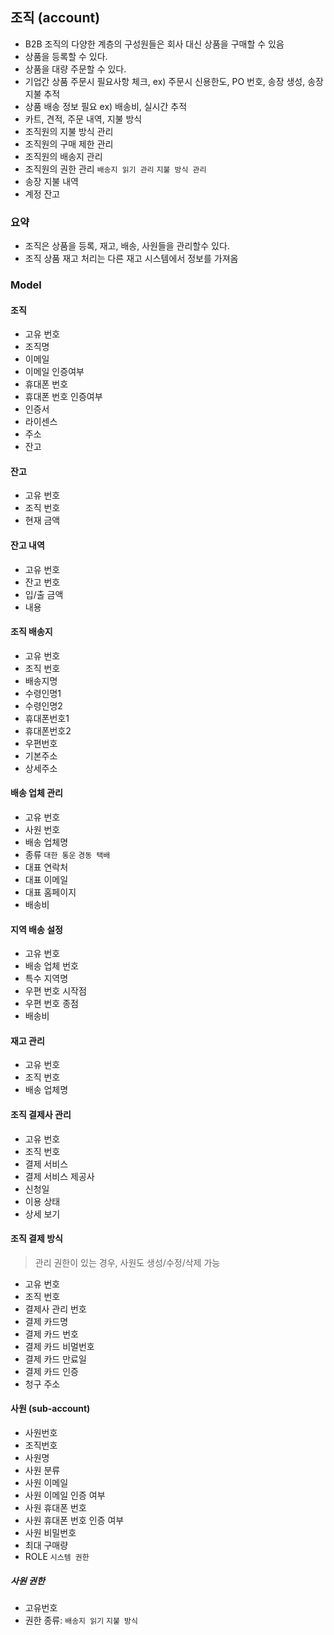 ## 조직 (account)
- B2B 조직의 다양한 계층의 구성원들은 회사 대신 상품을 구매할 수 있음
- 상품을 등록할 수 있다.
- 상품을 대량 주문할 수 있다.
- 기업간 상품 주문시 필요사항 체크, ex) 주문시 신용한도, PO 번호, 송장 생성, 송장 지불 추적
- 상품 배송 정보 필요 ex) 배송비, 실시간 추적
- 카트, 견적, 주문 내역, 지불 방식
- 조직원의 지불 방식 관리
- 조직원의 구매 제한 관리
- 조직원의 배송지 관리
- 조직원의 권한 관리 `배송지 읽기 관리` `지불 방식 관리`
- 송장 지불 내역
- 계정 잔고
 
### 요약
- 조직은 상품을 등록, 재고, 배송, 사원들을 관리할수 있다.
- 조직 상품 재고 처리는 다른 재고 시스템에서 정보를 가져옴

### Model
#### 조직
- 고유 번호
- 조직명
- 이메일
- 이메일 인증여부
- 휴대폰 번호
- 휴대폰 번호 인증여부
- 인증서
- 라이센스
- 주소
- 잔고

#### 잔고
- 고유 번호
- 조직 번호
- 현재 금액

#### 잔고 내역
- 고유 번호
- 잔고 번호
- 입/출 금액
- 내용

#### 조직 배송지
- 고유 번호
- 조직 번호
- 배송지명
- 수령인명1
- 수령인명2
- 휴대폰번호1
- 휴대폰번호2
- 우편번호
- 기본주소
- 상세주소

#### 배송 업체 관리
- 고유 번호
- 사원 번호
- 배송 업체명
- 종류 `대한 통운` `경동 택배`
- 대표 연락처
- 대표 이메일
- 대표 홈페이지
- 배송비

#### 지역 배송 설정
- 고유 번호
- 배송 업체 번호
- 특수 지역명
- 우편 번호 시작점
- 우편 번호 종점
- 배송비

#### 재고 관리
- 고유 번호
- 조직 번호
- 배송 업체명

#### 조직 결제사 관리
- 고유 번호
- 조직 번호
- 결제 서비스
- 결제 서비스 제공사
- 신청일
- 이용 상태
- 상세 보기

#### 조직 결제 방식
> 관리 권한이 있는 경우, 사원도 생성/수정/삭제 가능

- 고유 번호
- 조직 번호
- 결제사 관리 번호
- 결제 카드명
- 결제 카드 번호
- 결제 카드 비멀번호
- 결제 카드 만료일
- 결제 카드 인증
- 청구 주소

#### 사원 (sub-account)
- 사원번호
- 조직번호
- 사원명
- 사원 분류
- 사원 이메일
- 사원 이메일 인증 여부
- 사원 휴대폰 번호
- 사원 휴대폰 번호 인증 여부
- 사원 비밀번호
- 최대 구매량
- ROLE `시스템 권한`

##### 사원 권한
- 고유번호
- 권한 종류: `배송지 읽기` `지불 방식`
